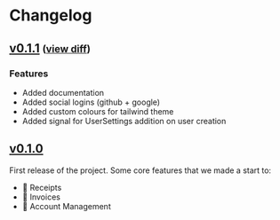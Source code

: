 # Changelog

## [v0.1.1](https://github.com/TreyWW/MyFinances/releases/tag/v0.1.1) <small>([view diff](https://github.com/TreyWW/MyFinances/compare/v0.1.0...v0.1.1))</small>

### Features
* Added documentation
* Added social logins (github + google)
* Added custom colours for tailwind theme
* Added signal for UserSettings addition on user creation

## [v0.1.0](https://github.com/TreyWW/MyFinances/releases/tag/v0.1.0)

First release of the project. Some core features that we made a start to:
- 🧾 Receipts
- 📜 Invoices
- 🧔 Account Management